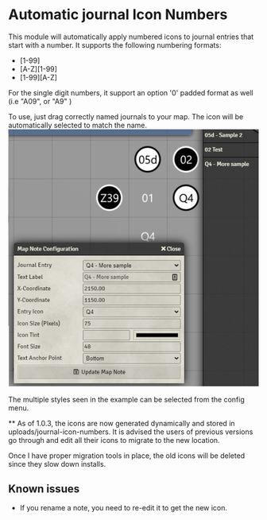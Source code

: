 # Automatic journal Icon Numbers

This module will automatically apply numbered icons to journal entries that start with a number.  It supports the following numbering formats:
* [1-99]
* [A-Z][1-99]
* [1-99][A-Z]

For the single digit numbers, it support an option '0' padded format as well (i.e "A09", or "A9" )

To use, just drag correctly named journals to your map. The icon will be automatically selected to match the name.
![](example.png)

The multiple styles seen in the example can be selected from the config menu.  


** As of 1.0.3, the icons are now generated dynamically and stored in uploads/journal-icon-numbers. It is advised the users of previous versions go through and edit all their icons to migrate to the new location.

Once I have proper migration tools in place, the old icons will be deleted since they slow down installs.


## Known issues

* If you rename a note, you need to re-edit it to get the new icon.
